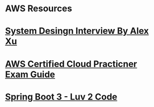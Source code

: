 # AWS Resources

# [System Desingn Interview By Alex Xu](https://drive.google.com/file/d/1Lbpu65vt3Qb12Siw51AB_mk2S6BhJs46/view?usp=drive_link)
# [AWS Certified Cloud Practicner Exam Guide](https://drive.google.com/file/d/1G94LtzDCu9X2snnBGsNdQrINbSvraTqW/view?usp=sharing)

# [Spring Boot 3 - Luv 2 Code](https://drive.google.com/drive/folders/1IIO5qvFgxcwX1fZIBmwBsLexNgfYSQ6x?usp=drive_link)

